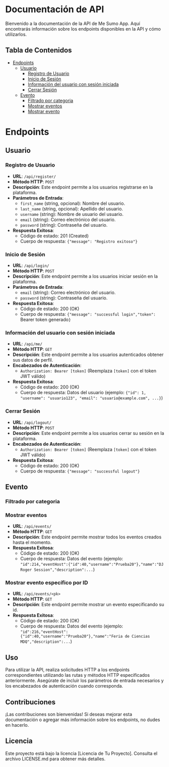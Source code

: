 # Documentación de API

Bienvenido a la documentación de la API de Me Sumo App. Aquí encontrarás información sobre los endpoints disponibles en la API y cómo utilizarlos.

## Tabla de Contenidos

- [Endpoints](#endpoints)
  - [Usuario](#usuario)
    - [Registro de Usuario](#registro-de-usuario)
    - [Inicio de Sesión](#inicio-de-sesión)
    - [Información del usuario con sesión iniciada](#Información-del-usuario-con-sesión-iniciada)
    - [Cerrar Sesión](#cerrar-sesión)
  - [Evento](#evento)
    - [Filtrado por categoria](#Filtrado-por-categoria)
    - [Mostrar eventos](#mostrar-eventos)
    - [Mostrar evento](#mostrar-evento)

# Endpoints 

## Usuario

### Registro de Usuario

- **URL**: `/api/register/`
- **Método HTTP**: `POST`
- **Descripción**: Este endpoint permite a los usuarios registrarse en la plataforma.
- **Parámetros de Entrada**:
  - `first_name` (string, opcional): Nombre del usuario.
  - `last_name` (string, opcional): Apellido del usuario.
  - `username` (string): Nombre de usuario del usuario.
  - `email` (string): Correo electrónico del usuario.
  - `password` (string): Contraseña del usuario.
- **Respuesta Exitosa**:
  - Código de estado: 201 (Created)
  - Cuerpo de respuesta: `{"message": "Registro exitoso"}`

### Inicio de Sesión

- **URL**: `/api/login/`
- **Método HTTP**: `POST`
- **Descripción**: Este endpoint permite a los usuarios iniciar sesión en la plataforma.
- **Parámetros de Entrada**:
  - `email` (string): Correo electrónico del usuario.
  - `password` (string): Contraseña del usuario.  
- **Respuesta Exitosa**:
  - Código de estado: 200 (OK)
  - Cuerpo de respuesta: `{"message": "successful login","token":` Bearer token generado`}`

### Información del usuario con sesión iniciada

- **URL**: `/api/me/`
- **Método HTTP**: `GET`
- **Descripción**: Este endpoint permite a los usuarios autenticados obtener sus datos de perfil.
- **Encabezados de Autenticación**:
  - `Authorization: Bearer [token]` (Reemplaza `[token]` con el token JWT válido)
- **Respuesta Exitosa**:
  - Código de estado: 200 (OK)
  - Cuerpo de respuesta: Datos del usuario (ejemplo: `{"id": 1, "username": "usuario123", "email": "usuario@example.com", ...}`)

### Cerrar Sesión

- **URL**: `/api/logout/`
- **Método HTTP**: `POST`
- **Descripción**: Este endpoint permite a los usuarios cerrar su sesión en la plataforma.
- **Encabezados de Autenticación**:
  - `Authorization: Bearer [token]` (Reemplaza `[token]` con el token JWT válido)
- **Respuesta Exitosa**:
  - Código de estado: 200 (OK)
  - Cuerpo de respuesta: `{"message": "successful logout"}`


## Evento

### Filtrado por categoria





### Mostrar eventos

- **URL**: `/api/events/`
- **Método HTTP**: `GET`
- **Descripción**: Este endpoint permite mostrar todos los eventos creados hasta el momento.
- **Respuesta Exitosa**:
  - Código de estado: 200 (OK)
  - Cuerpo de respuesta: Datos del evento (ejemplo: `"id":214,"eventHost":{"id":40,"username":"Prueba20"},"name":"DJ Roger Session","description":...`)

### Mostrar evento específico por ID

- **URL**: `/api/events/<pk>`
- **Método HTTP**: `GET`
- **Descripción**: Este endpoint permite mostrar un evento especificando su id.
- **Respuesta Exitosa**:
  - Código de estado: 200 (OK)
  - Cuerpo de respuesta: Datos del evento (ejemplo: `"id":216,"eventHost":{"id":40,"username":"Prueba20"},"name":"Feria de Ciencias MDQ","description":...`)




## Uso

Para utilizar la API, realiza solicitudes HTTP a los endpoints correspondientes utilizando las rutas y métodos HTTP especificados anteriormente. Asegúrate de incluir los parámetros de entrada necesarios y los encabezados de autenticación cuando corresponda.

## Contribuciones

¡Las contribuciones son bienvenidas! Si deseas mejorar esta documentación o agregar más información sobre los endpoints, no dudes en hacerlo.

## Licencia

Este proyecto está bajo la licencia [Licencia de Tu Proyecto]. Consulta el archivo LICENSE.md para obtener más detalles.




